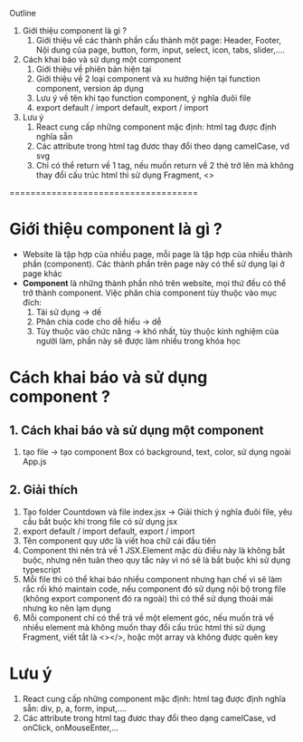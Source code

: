 Outline

1. Giới thiệu component là gì ?
    1. Giới thiệu về các thành phần cấu thành một page: Header, Footer, Nội dung của page, button, form, input, select, icon, tabs, slider,….
2. Cách khai báo và sử dụng một component
    1. Giới thiệu về phiên bản hiện tại
    2. Giới thiệu về 2 loại component và xu hướng hiện tại function component, version áp dụng
    3. Lưu ý về tên khi tạo function component, ý nghĩa đuôi file
    4. export default / import default, export / import
3. Lưu ý
    1. React cung cấp những component mặc định: html tag được định nghĩa sẵn
    2. Các attribute trong html tag đươc thay đổi theo dạng camelCase, vd svg
    3. Chỉ có thể return về 1 tag, nếu muốn return về 2 thẻ trở lên mà không thay đổi cấu trúc html thì sử dụng Fragment, <>



====================================
# Giới thiệu component là gì ?

- Website là tập hợp của nhiều page, mỗi page là tập hợp của nhiều thành phần (component). Các thành phần trên page này có thể sử dụng lại ở page khác
- **Component** là những thành phần nhỏ trên website, mọi thứ đều có thể trở thành component. Việc phân chia component tùy thuộc vào mục đích:
    1. Tái sử dụng -> dế
    2. Phân chia code cho dễ hiểu -> dễ
    3. Tùy thuộc vào chức năng -> khó nhất, tùy thuộc kinh nghiệm của người làm, phần này sẽ được làm nhiều trong khóa học

# Cách khai báo và sử dụng component ?

## 1. Cách khai báo và sử dụng một component
1. tạo file -> tạo component Box có background, text, color, sử dụng ngoài App.js


## 2. Giải thích

1. Tạo folder Countdown và file index.jsx -> Giải thích ý nghĩa đuôi file, yêu cầu bắt buộc khi trong file có sử dụng jsx
2. export default / import default, export / import
3. Tên component quy ước là viết hoa chữ cái đầu tiên
4. Component thì nên trả về 1 JSX.Element mặc dù điều này là không bắt buộc, nhưng nên tuân theo quy tắc này vì nó sẽ là bắt buộc khi sử dụng typescript
5. Mỗi file thì có thể khai báo nhiều component nhưng hạn chế vì sẽ làm rắc rối khó maintain code, nếu component đó sử dụng nội bộ trong file (không export component đó ra ngoài) thì có thể sử dụng thoải mái nhưng ko nên lạm dụng
6. Mỗi component chỉ có thể trả về một element góc, nếu muốn trả về nhiều element mà không muốn thay đổi cấu trúc html thì sử dụng Fragment, viết tắt là <></>, hoặc một array và không được quên key


# Lưu ý

1. React cung cấp những component mặc định: html tag được định nghĩa sẵn: div, p, a, form, input,....
2. Các attribute trong html tag đươc thay đổi theo dạng camelCase, vd onClick, onMouseEnter,...
